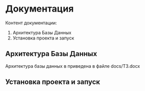 # Документация
Контент документации:
1. Архитектура Базы Данных
2. Установка проекта и запуск

## Архитектура Базы Данных
Архитектура базы данных в приведена в файле docs/ТЗ.docx

## Установка проекта и запуск
